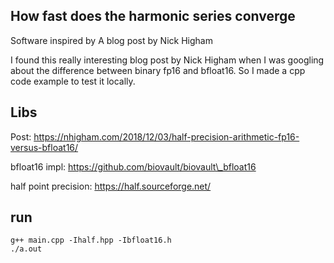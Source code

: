 ## How fast does the harmonic series converge

Software inspired by A blog post by  Nick Higham

I found this really interesting blog post by Nick Higham when I was googling about the difference
between binary fp16 and bfloat16. So I made a cpp code example to test it locally.

## Libs

Post: https://nhigham.com/2018/12/03/half-precision-arithmetic-fp16-versus-bfloat16/

bfloat16 impl: https://github.com/biovault/biovault\_bfloat16

half point precision: https://half.sourceforge.net/

## run
```
g++ main.cpp -Ihalf.hpp -Ibfloat16.h
./a.out
```
